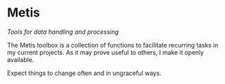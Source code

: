# Metis
_Tools for data handling and processing_

The Metis toolbox is a collection of functions to facilitate recurring tasks in my current projects. As it may prove useful to others, I make it openly available.

Expect things to change often and in ungraceful ways.
